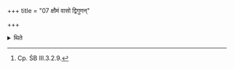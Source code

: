 +++
title = "07 क्षौमं वासो द्विगुणन्"

+++

<details><summary>थिते</summary>

7. Upon the skin (of black antelope) (the Adhvaryu) spreads out a linen garment folded twice or thrice with its fringes pointing to the east or to the north.[^1]  


[^1]: Cp. ŚB III.3.2.9.
</details>
